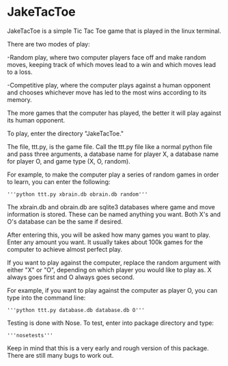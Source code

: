 # JakeTacToe

JakeTacToe is a simple Tic Tac Toe game that is played in the linux terminal. 

There are two modes of play:

-Random play, where two computer players face off and make random moves, keeping track of which moves lead to a win and which moves lead to a loss.

-Competitive play, where the computer plays against a human opponent and chooses whichever move has led to the most wins according to its memory.

The more games that the computer has played, the better it will play against its human opponent.


To play, enter the directory "JakeTacToe."

The file, ttt.py, is the game file.  Call the ttt.py file like a normal python file and pass three arguments, a database name for player X, a database name for player O, and game type (X, O, random).

For example, to make the computer play a series of random games in order to learn, you can enter the following:

    '''python ttt.py xbrain.db obrain.db random'''

The xbrain.db and obrain.db are sqlite3 databases where game and move information is stored.  These can be named anything you want. Both X's and O's database can be the same if desired.

After entering this, you will be asked how many games you want to play.  Enter any amount you want.  It usually takes about 100k games for the computer to achieve almost perfect play.

If you want to play against the computer, replace the random argument with either "X" or "O", depending on which player you would like to play as.  X always goes first and O always goes second.

For example, if you want to play against the computer as player O, you can type into the command line:

    '''python ttt.py database.db database.db O'''



Testing is done with Nose.  To test, enter into package directory and type:

    '''nosetests'''

Keep in mind that this is a very early and rough version of this package.  There are still many bugs to work out.



